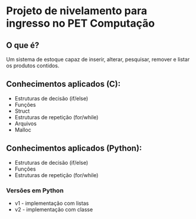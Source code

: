 # Projeto de nivelamento para ingresso no PET Computação
## O que é?
Um sistema de estoque capaz de
inserir, alterar, pesquisar, remover e listar os produtos contidos.

## Conhecimentos aplicados (C):
* Estruturas de decisão (if/else)
* Funções
* Struct
* Estruturas de repetição (for/while)
* Arquivos
* Malloc

## Conhecimentos aplicados (Python):
* Estruturas de decisão (if/else)
* Funções
* Estruturas de repetição (for/while)
### Versões em Python
* v1 - implementação com listas
* v2 - implementação com classe
